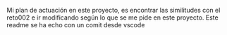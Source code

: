 Mi plan de actuación en este proyecto, es encontrar las similitudes con el reto002 e ir modificando según lo que se me pide en este proyecto.
Este readme se ha echo con un comit desde vscode